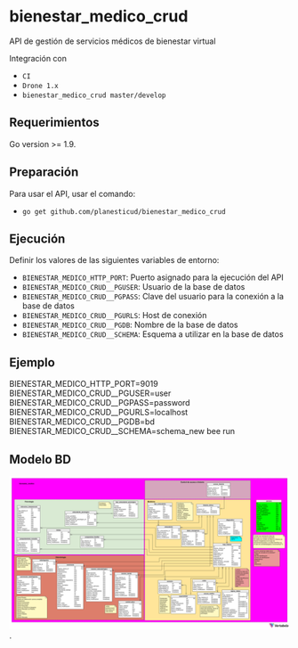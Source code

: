 # bienestar_medico_crud
API de gestión de servicios médicos de bienestar virtual

Integración con

 - `CI`
 - `Drone 1.x`
 - `bienestar_medico_crud master/develop`

## Requerimientos
Go version >= 1.9.

## Preparación
Para usar el API, usar el comando:

 - `go get github.com/planesticud/bienestar_medico_crud`

## Ejecución
Definir los valores de las siguientes variables de entorno:

 - `BIENESTAR_MEDICO_HTTP_PORT`: Puerto asignado para la ejecución del API
 - `BIENESTAR_MEDICO_CRUD__PGUSER`: Usuario de la base de datos
 - `BIENESTAR_MEDICO_CRUD__PGPASS`: Clave del usuario para la conexión a la base de datos  
 - `BIENESTAR_MEDICO_CRUD__PGURLS`: Host de conexión
 - `BIENESTAR_MEDICO_CRUD__PGDB`: Nombre de la base de datos
 - `BIENESTAR_MEDICO_CRUD__SCHEMA`: Esquema a utilizar en la base de datos

## Ejemplo
BIENESTAR_MEDICO_HTTP_PORT=9019 BIENESTAR_MEDICO_CRUD__PGUSER=user BIENESTAR_MEDICO_CRUD__PGPASS=password BIENESTAR_MEDICO_CRUD__PGURLS=localhost BIENESTAR_MEDICO_CRUD__PGDB=bd BIENESTAR_MEDICO_CRUD__SCHEMA=schema_new bee run

## Modelo BD
![image](https://github.com/planesticud/bienestar_medico_crud/blob/master/modelo_bienestar_medico_crud.png).
